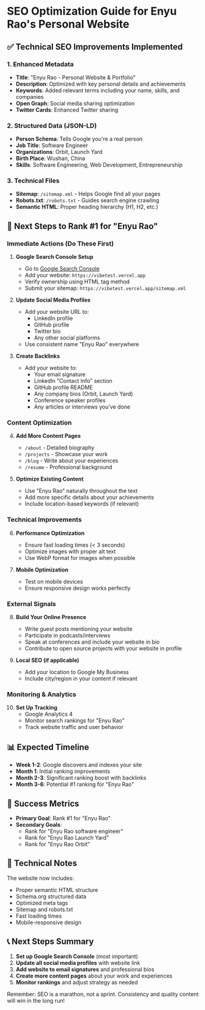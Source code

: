 # SEO Optimization Guide for Enyu Rao's Personal Website

## ✅ Technical SEO Improvements Implemented

### 1. Enhanced Metadata
- **Title**: "Enyu Rao - Personal Website & Portfolio"
- **Description**: Optimized with key personal details and achievements
- **Keywords**: Added relevant terms including your name, skills, and companies
- **Open Graph**: Social media sharing optimization
- **Twitter Cards**: Enhanced Twitter sharing

### 2. Structured Data (JSON-LD)
- **Person Schema**: Tells Google you're a real person
- **Job Title**: Software Engineer
- **Organizations**: Orbit, Launch Yard
- **Birth Place**: Wushan, China
- **Skills**: Software Engineering, Web Development, Entrepreneurship

### 3. Technical Files
- **Sitemap**: `/sitemap.xml` - Helps Google find all your pages
- **Robots.txt**: `/robots.txt` - Guides search engine crawling
- **Semantic HTML**: Proper heading hierarchy (H1, H2, etc.)

## 🚀 Next Steps to Rank #1 for "Enyu Rao"

### Immediate Actions (Do These First)

1. **Google Search Console Setup**
   - Go to [Google Search Console](https://search.google.com/search-console)
   - Add your website: `https://vibetest.vercel.app`
   - Verify ownership using HTML tag method
   - Submit your sitemap: `https://vibetest.vercel.app/sitemap.xml`

2. **Update Social Media Profiles**
   - Add your website URL to:
     - LinkedIn profile
     - GitHub profile
     - Twitter bio
     - Any other social platforms
   - Use consistent name "Enyu Rao" everywhere

3. **Create Backlinks**
   - Add your website to:
     - Your email signature
     - LinkedIn "Contact Info" section
     - GitHub profile README
     - Any company bios (Orbit, Launch Yard)
     - Conference speaker profiles
     - Any articles or interviews you've done

### Content Optimization

4. **Add More Content Pages**
   - `/about` - Detailed biography
   - `/projects` - Showcase your work
   - `/blog` - Write about your experiences
   - `/resume` - Professional background

5. **Optimize Existing Content**
   - Use "Enyu Rao" naturally throughout the text
   - Add more specific details about your achievements
   - Include location-based keywords (if relevant)

### Technical Improvements

6. **Performance Optimization**
   - Ensure fast loading times (< 3 seconds)
   - Optimize images with proper alt text
   - Use WebP format for images when possible

7. **Mobile Optimization**
   - Test on mobile devices
   - Ensure responsive design works perfectly

### External Signals

8. **Build Your Online Presence**
   - Write guest posts mentioning your website
   - Participate in podcasts/interviews
   - Speak at conferences and include your website in bio
   - Contribute to open source projects with your website in profile

9. **Local SEO (if applicable)**
   - Add your location to Google My Business
   - Include city/region in your content if relevant

### Monitoring & Analytics

10. **Set Up Tracking**
    - Google Analytics 4
    - Monitor search rankings for "Enyu Rao"
    - Track website traffic and user behavior

## 📊 Expected Timeline

- **Week 1-2**: Google discovers and indexes your site
- **Month 1**: Initial ranking improvements
- **Month 2-3**: Significant ranking boost with backlinks
- **Month 3-6**: Potential #1 ranking for "Enyu Rao"

## 🎯 Success Metrics

- **Primary Goal**: Rank #1 for "Enyu Rao"
- **Secondary Goals**: 
  - Rank for "Enyu Rao software engineer"
  - Rank for "Enyu Rao Launch Yard"
  - Rank for "Enyu Rao Orbit"

## 🔧 Technical Notes

The website now includes:
- Proper semantic HTML structure
- Schema.org structured data
- Optimized meta tags
- Sitemap and robots.txt
- Fast loading times
- Mobile-responsive design

## 📞 Next Steps Summary

1. **Set up Google Search Console** (most important)
2. **Update all social media profiles** with website link
3. **Add website to email signatures** and professional bios
4. **Create more content pages** about your work and experiences
5. **Monitor rankings** and adjust strategy as needed

Remember: SEO is a marathon, not a sprint. Consistency and quality content will win in the long run!
